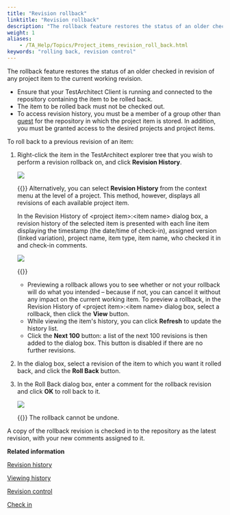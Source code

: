 ```yaml
--- 
title: "Revision rollback"
linktitle: "Revision rollback"
description: "The rollback feature restores the status of an older checked in revision of any project item to the current working revision."
weight: 1
aliases: 
    - /TA_Help/Topics/Project_items_revision_roll_back.html
keywords: "rolling back, revision control"
---
```


The rollback feature restores the status of an older checked in revision of any project item to the current working revision.

-   Ensure that your TestArchitect Client is running and connected to the repository containing the item to be rolled back.
-   The item to be rolled back must not be checked out.
-   To access revision history, you must be a member of a group other than [guest](/TA_Administration/Topics/User_administration.html#li_xxn_z22_ms) for the repository in which the project item is stored. In addition, you must be granted access to the desired projects and project items.

To roll back to a previous revision of an item:

1.  Right-click the item in the TestArchitect explorer tree that you wish to perform a revision rollback on, and click **Revision History**.

    ![](/images/TA_Help/Images/History_menu.png)

    {{<tip>}} Alternatively, you can select **Revision History** from the context menu at the level of a project. This method, however, displays all revisions of each available project item.

    In the Revision History of <project item\>:<item name\> dialog box, a revision history of the selected item is presented with each line item displaying the timestamp \(the date/time of check-in\), assigned version \(linked variation\), project name, item type, item name, who checked it in and check-in comments.

    ![](/images/TA_Help/Images/History_roll_back_dialog_box.png)

    {{<tip>}}

    -   Previewing a rollback allows you to see whether or not your rollback will do what you intended – because if not, you can cancel it without any impact on the current working item. To preview a rollback, in the Revision History of <project item\>:<item name\> dialog box, select a rollback, then click the **View** button.
    -   While viewing the item's history, you can click **Refresh** to update the history list.
    -   Click the **Next 100** button: a list of the next 100 revisions is then added to the dialog box. This button is disabled if there are no further revisions.
2.  In the dialog box, select a revision of the item to which you want it rolled back, and click the **Roll Back** button.

3.  In the Roll Back dialog box, enter a comment for the rollback revision and click **OK** to roll back to it.

    ![](/images/TA_Help/Images/History_roll_back_confirm_dialog_box.png)

    {{<warning>}} The rollback cannot be undone.


A copy of the rollback revision is checked in to the repository as the latest revision, with your new comments assigned to it.



**Related information**  


[Revision history](/TA_Help/Topics/Project_items_history.html)

[Viewing history](/TA_Help/Topics/Project_items_view_history.html)

[Revision control](/TA_Help/Topics/Revision_control.html)

[Check in](/TA_Help/Topics/Project_items_checkin.html)


